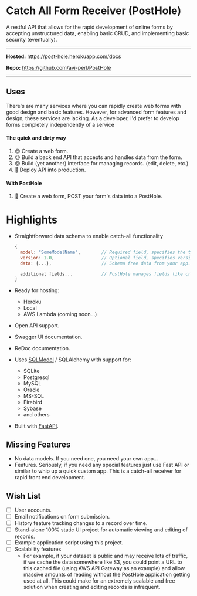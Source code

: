 # Catch All Form Receiver (PostHole)

A restful API that allows for the rapid development of online forms by accepting unstructured data, enabling
basic CRUD, and implementing basic security (eventually).

---

**Hosted:** https://post-hole.herokuapp.com/docs

**Repo:** https://github.com/avi-perl/PostHole

---

## Uses

There's are many services where you can rapidly create web forms with good design and basic features. 
However, for advanced form features and design, these services are lacking. 
As a developer, I'd prefer to develop forms completely independently of a service

#### The quick and dirty way
1. 😊 Create a web form.
2. 😕 Build a back end API that accepts and handles data from the form.
3. 😡 Build (yet another) interface for managing records. (edit, delete, etc.)
4. 🤬 Deploy API into production.

#### With PostHole
1. 🥰 Create a web form, POST your form's data into a PostHole.

# Highlights

- Straightforward data schema to enable catch-all functionality

    ```jsx
    {
      model: "SomeModelName",        // Required field, specifies the type of data.
      version: 1.0,                  // Optional field, specifies version information about the data.
      data: {...},                   // Schema free data from your app.
  
      additional fields...           // PostHole manages fields like created datetime, delete status, etc. 
    }
    ```

- Ready for hosting:

  - Heroku
  - Local
  - AWS Lambda (coming soon...)

- Open API support.
- Swagger UI documentation.
- ReDoc documentation.

- Uses [SQLModel](https://sqlmodel.tiangolo.com/) / SQLAlchemy with support for:

  - SQLite
  - Postgresql
  - MySQL
  - Oracle
  - MS-SQL
  - Firebird
  - Sybase
  - and others

- Built with [FastAPI](https://fastapi.tiangolo.com/).

## Missing Features

- No data models. If you need one, you need your own app...
- Features. Seriously, if you need any special features just use Fast API or similar to whip up a quick custom app. This
  is a catch-all receiver for rapid front end development.

## Wish List
 - [ ] User accounts.
 - [ ] Email notifications on form submission.
 - [ ] History feature tracking changes to a record over time.
 - [ ] Stand-alone 100% static UI project for automatic viewing and editing of records.
 - [ ] Example application script using this project.
 - [ ] Scalability features
   - For example, if your dataset is public and may receive lots of traffic, if we cache the data somewhere like S3, 
   you could point a URL to this cached file (using AWS API Gateway as an example) and allow massive amounts of reading
   without the PostHole application getting used at all. This could make for an extremely scalable and free solution 
   when creating and editing records is infrequent. 
